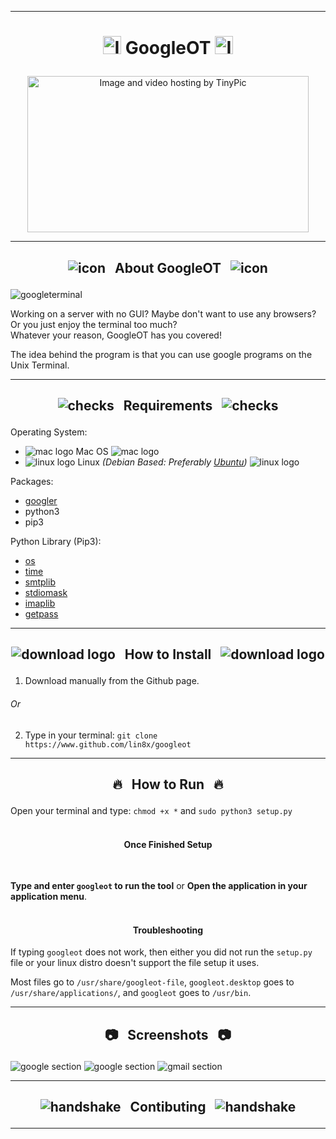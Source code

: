 ------------------------------------------------------------------------

# <p align="center"> <a href="http://tinypic.com?ref=30sf1p3" target="_blank"><img src="http://i65.tinypic.com/30sf1p3.jpg" border="0" alt="Image and video hosting by TinyPic" width="29" height="29"></a> GoogleOT <a href="http://tinypic.com?ref=30sf1p3" target="_blank"><img src="http://i65.tinypic.com/30sf1p3.jpg" border="0" alt="Image and video hosting by TinyPic" width="29" height="29"></a> </p>

<p align="center">  
<a href="http://tinypic.com?ref=35nbqzl" target="_blank"><img src="http://i63.tinypic.com/35nbqzl.png" border="0" alt="Image and video hosting by TinyPic" width="450" height="250"></a>
</p>

------------------------------------------------------------------------

## <p align="center"> ![icon](https://i.ibb.co/7KvXh8Z/26162-200-1-30x30.png) &nbsp; About GoogleOT &nbsp; ![icon](https://i.ibb.co/7KvXh8Z/26162-200-1-30x30.png) </p>

![googleterminal](http://i63.tinypic.com/b5fno1.png)

Working on a server with no GUI? Maybe don't want to use any browsers? Or you just enjoy the terminal too much? <br>
Whatever your reason, GoogleOT has you covered!

The idea behind the program is that you can use google programs on the Unix Terminal.

------------------------------------------------------------------------

## <p align="center"> ![checks](https://i.ibb.co/GPtkjY1/60889-200-29x29.png) &nbsp; Requirements &nbsp; ![checks](https://i.ibb.co/GPtkjY1/60889-200-29x29.png) </p>

Operating System:
* ![mac logo](https://i.ibb.co/Qn2NXq9/apple.png) Mac OS ![mac logo](https://i.ibb.co/Qn2NXq9/apple.png)
* ![linux logo](https://i.ibb.co/CPq1pL9/linux.png) Linux *(Debian Based: Preferably [Ubuntu](https://www.ubuntu.com/))* ![linux logo](https://i.ibb.co/CPq1pL9/linux.png)

Packages:
* [googler](https://www.aircrack-ng.org/doku.php?id=downloads)
* python3
* pip3

Python Library (Pip3):
* [os](https://docs.python.org/3/library/os.html)
* [time](https://docs.python.org/3/library/time.html)
* [smtplib](https://docs.python.org/3/library/smtplib.html)
* [stdiomask](https://pypi.org/project/stdiomask/)
* [imaplib](https://docs.python.org/3/library/imaplib.html)
* [getpass](https://docs.python.org/3.1/library/getpass.html)

------------------------------------------------------------------------

## <p align="center"> ![download logo](https://i.ibb.co/fXV1fGD/download.png") &nbsp; How to Install &nbsp; ![download logo](https://i.ibb.co/fXV1fGD/download.png") </p>

1. Download manually from the Github page.
###### Or
2. Type in your terminal:
`git clone https://www.github.com/lin8x/googleot`

------------------------------------------------------------------------

## <p align="center"> :fire: &nbsp; How to Run &nbsp; :fire: </p>

Open your terminal and type:
`chmod +x *`
and
`sudo python3 setup.py`
<br><br>

#### <p align="center"> Once Finished Setup </p> <br>

**Type and enter `googleot` to run the tool** or **Open the application in your application menu**.
<br><br>

#### <p align="center"> Troubleshooting </p>

If typing `googleot` does not work, then either you did not run the `setup.py` file or your linux distro doesn't support the file setup it uses.

Most files go to `/usr/share/googleot-file`, `googleot.desktop` goes to `/usr/share/applications/`, and `googleot` goes to `/usr/bin`.

------------------------------------------------------------------------

## <p align="center"> :camera: &nbsp; Screenshots &nbsp; :camera: </p>

![google section](http://i63.tinypic.com/b5fno1.png)
![google section](http://i68.tinypic.com/jhshe8.png)
![gmail section](http://i68.tinypic.com/10h0fn9.png)

------------------------------------------------------------------------

## <p align="center"> ![handshake](https://i.ibb.co/r25C8p7/handshake-vector-20x29.png) &nbsp; Contibuting &nbsp; ![handshake](https://i.ibb.co/r25C8p7/handshake-vector-20x29.png) </p>

------------------------------------------------------------------------
